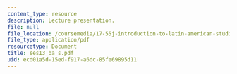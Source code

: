 ```yaml
---
content_type: resource
description: Lecture presentation.
file: null
file_location: /coursemedia/17-55j-introduction-to-latin-american-studies-fall-2006/ecd01a5d15edf917a6dc85fe69895d11_ses13_ba_s.pdf
file_type: application/pdf
resourcetype: Document
title: ses13_ba_s.pdf
uid: ecd01a5d-15ed-f917-a6dc-85fe69895d11
---
```

